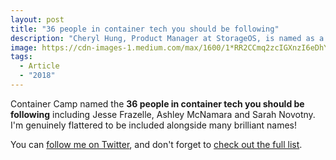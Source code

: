 ```yaml
---
layout: post
title: "36 people in container tech you should be following"
description: "Cheryl Hung, Product Manager at StorageOS, is named as a top person to follow in container tech."
image: https://cdn-images-1.medium.com/max/1600/1*RR2CCmq2zcIGXnzI6eDhYg.jpeg
tags:
  - Article
  - "2018"
---
```


Container Camp named the **36 people in container tech you should be following** including Jesse Frazelle, Ashley McNamara and Sarah Novotny. I'm genuinely flattered to be included alongside many brilliant names!

You can [follow me on Twitter](https://twitter.com/oicheryl), and don't forget to [check out the full list](https://medium.com/containercamp/35-people-in-container-tech-you-should-be-following-5300bd4766a0).
